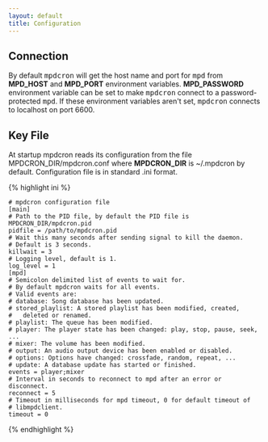 ```yaml
---
layout: default
title: Configuration
---
```


## Connection
By default <tt>mpdcron</tt> will get the host name and port for <tt>mpd</tt>
from **MPD\_HOST** and **MPD\_PORT** environment variables. **MPD\_PASSWORD**
environment variable can be set to make <tt>mpdcron</tt> connect to a
password-protected <tt>mpd</tt>. If these environment variables aren't set,
<tt>mpdcron</tt> connects to localhost on port 6600.

## Key File
At startup mpdcron reads its configuration from the file
MPDCRON\_DIR/mpdcron.conf where **MPDCRON\_DIR** is ~/.mpdcron by default.
Configuration file is in standard .ini format.

{% highlight ini %}

    # mpdcron configuration file
    [main]
    # Path to the PID file, by default the PID file is MPDCRON_DIR/mpdcron.pid
    pidfile = /path/to/mpdcron.pid
    # Wait this many seconds after sending signal to kill the daemon.
    # Default is 3 seconds.
    killwait = 3
    # Logging level, default is 1.
    log_level = 1
    [mpd]
    # Semicolon delimited list of events to wait for.
    # By default mpdcron waits for all events.
    # Valid events are:
    # database: Song database has been updated.
    # stored_playlist: A stored playlist has been modified, created,
    #   deleted or renamed.
    # playlist: The queue has been modified.
    # player: The player state has been changed: play, stop, pause, seek, ...
    # mixer: The volume has been modified.
    # output: An audio output device has been enabled or disabled.
    # options: Options have changed: crossfade, random, repeat, ...
    # update: A database update has started or finished.
    events = player;mixer
    # Interval in seconds to reconnect to mpd after an error or disconnect.
    reconnect = 5
    # Timeout in milliseconds for mpd timeout, 0 for default timeout of
    # libmpdclient.
    timeout = 0

{% endhighlight %}

<!-- vim: set tw=80 ft=mkd spell spelllang=en sw=4 sts=4 et : -->
